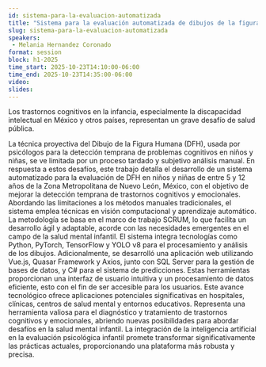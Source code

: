 ```yaml
---
id: sistema-para-la-evaluacion-automatizada
title: "Sistema para la evaluación automatizada de dibujos de la figura humana a través de un modelo de visión computacional"
slug: sistema-para-la-evaluacion-automatizada
speakers:
 - Melania Hernandez Coronado
format: session
block: h1-2025
time_start: 2025-10-23T14:10:00-06:00
time_end: 2025-10-23T14:35:00-06:00
video:
slides:
---
```


Los trastornos cognitivos en la infancia, especialmente la discapacidad intelectual en México y otros países, representan un grave desafío de salud pública.

La técnica proyectiva del Dibujo de la Figura Humana (DFH), usada por psicólogos para la detección temprana de problemas cognitivos en niños y niñas, se ve limitada por un proceso tardado y subjetivo análisis manual. En respuesta a estos desafíos, este trabajo detalla el desarrollo de un sistema automatizado para la evaluación de DFH en niños y niñas de entre 5 y 12 años de la Zona Metropolitana de Nuevo León, México, con el objetivo de mejorar la detección temprana de trastornos cognitivos y emocionales. Abordando las limitaciones a los métodos manuales tradicionales, el sistema emplea técnicas en visión computacional y aprendizaje automático. La metodología se basa en el marco de trabajo SCRUM, lo que facilita un desarrollo ágil y adaptable, acorde con las necesidades emergentes en el campo de la salud mental infantil. 
El sistema integra tecnologías como Python, PyTorch, TensorFlow y YOLO v8 para el procesamiento y análisis de los dibujos. Adicionalmente, se desarrolló una aplicación web utilizando Vue.js, Quasar Framework y Axios, junto con SQL Server para la gestión de bases de datos, y C# para el sistema de predicciones. Estas herramientas proporcionan una interfaz de usuario intuitiva y un procesamiento de datos eficiente, esto con el fin de ser accesible para los usuarios. Este avance tecnológico ofrece aplicaciones potenciales significativas en hospitales, clínicas, centros de salud mental y entornos educativos. Representa una herramienta valiosa para el diagnóstico y tratamiento de trastornos cognitivos y emocionales, abriendo nuevas posibilidades para abordar desafíos en la salud mental infantil. La integración de la inteligencia artificial en la evaluación psicológica infantil promete transformar significativamente las prácticas actuales, proporcionando una plataforma más robusta y precisa.